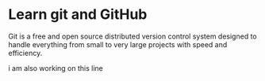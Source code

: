 # Learn git and GitHub

Git is a free and open source distributed version control system designed to handle everything from small to very large projects with speed and efficiency.

i am also working on this line